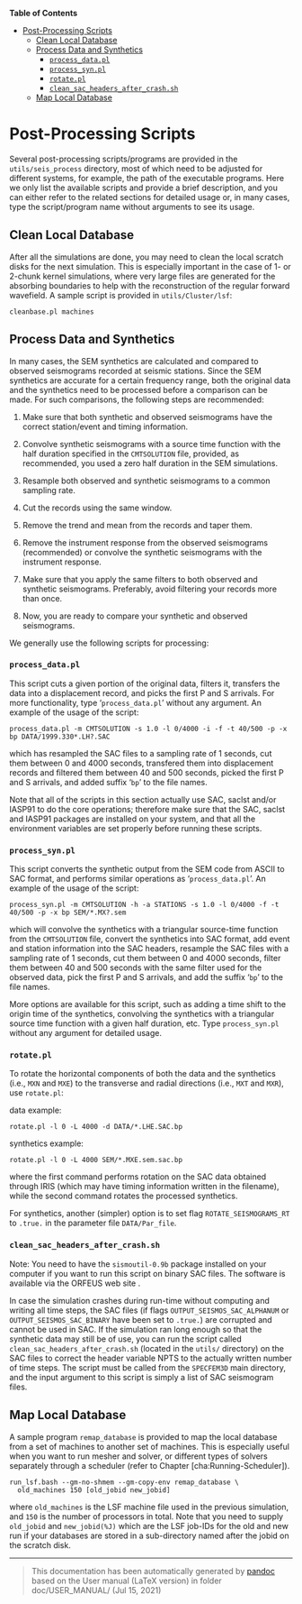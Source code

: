 **Table of Contents**

-   [Post-Processing Scripts](#post-processing-scripts)
    -   [Clean Local Database](#clean-local-database)
    -   [Process Data and Synthetics](#process-data-and-synthetics)
        -   [`process_data.pl`](#process_datapl)
        -   [`process_syn.pl`](#process_synpl)
        -   [`rotate.pl`](#rotatepl)
        -   [`clean_sac_headers_after_crash.sh`](#clean_sac_headers_after_crashsh)
    -   [Map Local Database](#map-local-database)

Post-Processing Scripts
=======================

Several post-processing scripts/programs are provided in the `utils/seis_process` directory, most of which need to be adjusted for different systems, for example, the path of the executable programs. Here we only list the available scripts and provide a brief description, and you can either refer to the related sections for detailed usage or, in many cases, type the script/program name without arguments to see its usage.

Clean Local Database
--------------------

After all the simulations are done, you may need to clean the local scratch disks for the next simulation. This is especially important in the case of 1- or 2-chunk kernel simulations, where very large files are generated for the absorbing boundaries to help with the reconstruction of the regular forward wavefield. A sample script is provided in `utils/Cluster/lsf`:

    cleanbase.pl machines

Process Data and Synthetics
---------------------------

In many cases, the SEM synthetics are calculated and compared to observed seismograms recorded at seismic stations. Since the SEM synthetics are accurate for a certain frequency range, both the original data and the synthetics need to be processed before a comparison can be made. For such comparisons, the following steps are recommended:

1.  Make sure that both synthetic and observed seismograms have the correct station/event and timing information.

2.  Convolve synthetic seismograms with a source time function with the half duration specified in the `CMTSOLUTION` file, provided, as recommended, you used a zero half duration in the SEM simulations.

3.  Resample both observed and synthetic seismograms to a common sampling rate.

4.  Cut the records using the same window.

5.  Remove the trend and mean from the records and taper them.

6.  Remove the instrument response from the observed seismograms (recommended) or convolve the synthetic seismograms with the instrument response.

7.  Make sure that you apply the same filters to both observed and synthetic seismograms. Preferably, avoid filtering your records more than once.

8.  Now, you are ready to compare your synthetic and observed seismograms.

We generally use the following scripts for processing:

### `process_data.pl`

This script cuts a given portion of the original data, filters it, transfers the data into a displacement record, and picks the first P and S arrivals. For more functionality, type ‘`process_data.pl`’ without any argument. An example of the usage of the script:

    process_data.pl -m CMTSOLUTION -s 1.0 -l 0/4000 -i -f -t 40/500 -p -x bp DATA/1999.330*.LH?.SAC

which has resampled the SAC files to a sampling rate of 1 seconds, cut them between 0 and 4000 seconds, transfered them into displacement records and filtered them between 40 and 500 seconds, picked the first P and S arrivals, and added suffix ‘`bp`’ to the file names.

Note that all of the scripts in this section actually use SAC, saclst and/or IASP91 to do the core operations; therefore make sure that the SAC, saclst and IASP91 packages are installed on your system, and that all the environment variables are set properly before running these scripts.

### `process_syn.pl`

This script converts the synthetic output from the SEM code from ASCII to SAC format, and performs similar operations as ‘`process_data.pl`’. An example of the usage of the script:

    process_syn.pl -m CMTSOLUTION -h -a STATIONS -s 1.0 -l 0/4000 -f -t 40/500 -p -x bp SEM/*.MX?.sem

which will convolve the synthetics with a triangular source-time function from the `CMTSOLUTION` file, convert the synthetics into SAC format, add event and station information into the SAC headers, resample the SAC files with a sampling rate of 1 seconds, cut them between 0 and 4000 seconds, filter them between 40 and 500 seconds with the same filter used for the observed data, pick the first P and S arrivals, and add the suffix ‘`bp`’ to the file names.

More options are available for this script, such as adding a time shift to the origin time of the synthetics, convolving the synthetics with a triangular source time function with a given half duration, etc. Type `process_syn.pl` without any argument for detailed usage.

### `rotate.pl`

To rotate the horizontal components of both the data and the synthetics (i.e., `MXN` and `MXE`) to the transverse and radial directions (i.e., `MXT` and `MXR`),` `use<span> </span>`rotate.pl`:

data example:

    rotate.pl -l 0 -L 4000 -d DATA/*.LHE.SAC.bp

synthetics example:

    rotate.pl -l 0 -L 4000 SEM/*.MXE.sem.sac.bp

where the first command performs rotation on the SAC data obtained through IRIS (which may have timing information written in the filename), while the second command rotates the processed synthetics.

For synthetics, another (simpler) option is to set flag `ROTATE_SEISMOGRAMS_RT` to `.true.` in the parameter file `DATA/Par_file`.

### `clean_sac_headers_after_crash.sh`

Note: You need to have the `sismoutil-0.9b` package installed on your computer if you want to run this script on binary SAC files. The software is available via the ORFEUS web site .

In case the simulation crashes during run-time without computing and writing all time steps, the SAC files (if flags `OUTPUT_SEISMOS_SAC_ALPHANUM` or `OUTPUT_SEISMOS_SAC_BINARY` have been set to `.true.`) are corrupted and cannot be used in SAC. If the simulation ran long enough so that the synthetic data may still be of use, you can run the script called `clean_sac_headers_after_crash.sh` (located in the `utils/` directory) on the SAC files to correct the header variable NPTS to the actually written number of time steps. The script must be called from the `SPECFEM3D` main directory, and the input argument to this script is simply a list of SAC seismogram files.

Map Local Database
------------------

A sample program `remap_database` is provided to map the local database from a set of machines to another set of machines. This is especially useful when you want to run mesher and solver, or different types of solvers separately through a scheduler (refer to Chapter [cha:Running-Scheduler]).

    run_lsf.bash --gm-no-shmem --gm-copy-env remap_database \
      old_machines 150 [old_jobid new_jobid]

where `old_machines` is the LSF machine file used in the previous simulation, and `150` is the number of processors in total. Note that you need to supply `old_jobid` and `new_jobid(%J)` which are the LSF job-IDs for the old and new run if your databases are stored in a sub-directory named after the jobid on the scratch disk.

-----
> This documentation has been automatically generated by [pandoc](http://www.pandoc.org)
> based on the User manual (LaTeX version) in folder doc/USER_MANUAL/
> (Jul 15, 2021)

